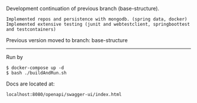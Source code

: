 
Development continuation of previous branch (base-structure).

    Implemented repos and persistence with mongodb. (spring data, docker)
    Implemented extensive testing (junit and webtestclient, springboottest and testcontainers)
  
  Previous version moved to branch: base-structure
 
---

Run by

    $ docker-compose up -d
    $ bash ./buildAndRun.sh

Docs are located at:
    
    localhost:8080/openapi/swagger-ui/index.html
